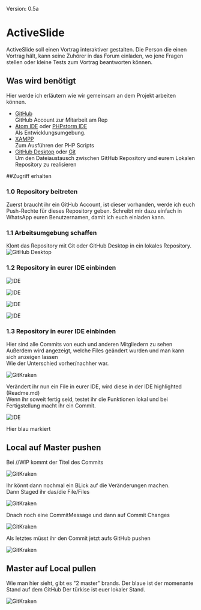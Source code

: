 Version: 0.5a

# ActiveSlide

ActiveSlide soll einen Vortrag interaktiver gestalten.
Die Person die einen Vortrag hält, kann seine Zuhörer in das Forum einladen,
wo jene Fragen stellen oder kleine Tests zum Vortrag beantworten können.

## Was wird benötigt

Hier werde ich erläutern wie wir gemeinsam an dem Projekt arbeiten können.<br>
* [GitHub](https://github.com/join?source=header-home) <br>
GitHub Account zur Mitarbeit am Rep
* [Atom IDE](https://atom.io/download/windows_x64) oder [PHPstorm IDE](https://www.jetbrains.com/shop/eform/students)<br>
Als Entwicklungsumgebung.
* [XAMPP](https://www.apachefriends.org/download.html) <br>
Zum Ausführen der PHP Scripts
* [GitHub Desktop](https://central.github.com/deployments/desktop/desktop/latest/win32) oder [Git](https://github.com/git-for-windows/git/releases/download/v2.15.1.windows.2/Git-2.15.1.2-64-bit.exe)<br>
Um den Dateiaustausch zwischen GitHub Repository und eurem Lokalen Repository zu realisieren

##Zugriff erhalten

### 1.0 Repository beitreten

Zuerst braucht ihr ein GitHub Account, ist dieser vorhanden, werde ich euch Push-Rechte für dieses Repository geben.
Schreibt mir dazu einfach in WhatsApp euren Benutzernamen, damit ich euch einladen kann.

### 1.1 Arbeitsumgebung schaffen

Klont das Repository mit Git oder GitHub Desktop in ein lokales Repository.
![GitHub Desktop](https://puu.sh/yxh8s/06b142e6ac.png "GitHub Desktop")

### 1.2 Repository in eurer IDE einbinden

![IDE](https://puu.sh/yxhrA/da7ef0fe0f.png "Einbinden")

![IDE](https://puu.sh/yxhA4/8484198509.png "Auswahl treffen")

![IDE](https://puu.sh/yxhAj/95ac6e0ef5.png "Geklontes Rep auswählen")

![IDE](https://puu.sh/yxhAM/92a9b2a016.png "Server auswählen")

### 1.3 Repository in eurer IDE einbinden

Hier sind alle Commits von euch und anderen Mitgliedern zu sehen<br>
Außerdem wird angezeigt, welche Files geändert wurden und man kann sich anzeigen lassen <br>
Wie der Unterschied vorher/nachher war.

![GitKraken](https://puu.sh/yxjgd/8b016059ca.png "Überblick")

Verändert ihr nun ein File in eurer IDE, wird diese in der IDE highlighted (Readme.md)<br>
Wenn ihr soweit fertig seid, testet ihr die Funktionen lokal und bei Fertigstellung macht ihr ein Commit.

![IDE](https://puu.sh/yxjpO/a56c7b1d09.png "Changes")

Hier blau markiert 

## Local auf Master pushen

Bei //WIP kommt der Titel des Commits

![GitKraken](https://puu.sh/yxjvf/2697d37e35.png "Was wurde geändert")

Ihr könnt dann nochmal ein BLick auf die Veränderungen machen.<br>
Dann Staged ihr das/die File/Files

![GitKraken](https://puu.sh/yxjyF/6aab831c99.png "Staging")

Dnach noch eine CommitMessage und dann auf Commit Changes

![GitKraken](https://puu.sh/yxjBS/7e0b3eb015.png "Staging")

Als letztes müsst ihr den Commit jetzt aufs GitHub pushen

![GitKraken](https://puu.sh/yxjEG/6b8bbb324a.png "Staging")

## Master auf Local pullen

Wie man hier sieht, gibt es "2 master" brands.
Der blaue ist der momenante Stand auf dem GitHub
Der türkise ist euer lokaler Stand.


![GitKraken](https://puu.sh/yxkx9/17e51959f4.png "Staging")
